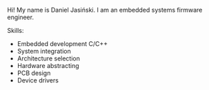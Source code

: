 Hi! My name is Daniel Jasiński.
I am an embedded systems firmware engineer.

Skills:

- Embedded development C/C++
- System integration
- Architecture selection
- Hardware abstracting
- PCB design
- Device drivers
